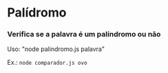 # Palídromo
### Verifica se a palavra é um palíndromo ou não

Uso: "node palindromo.js palavra"

Ex.: ```node comparador.js ovo```
